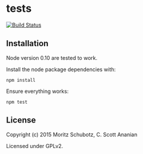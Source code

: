 # tests
[![Build Status][1]][2]

## Installation

Node version 0.10 are tested to work.

Install the node package dependencies with:
```
npm install
```
Ensure everything works:
```
npm test
```
## License

Copyright (c) 2015 Moritz Schubotz, C. Scott Ananian

Licensed under GPLv2.


[1]: https://travis-ci.org/physikerwelt/texvcTokens.svg
[2]: https://travis-ci.org/physikerwelt/texvcTokens
